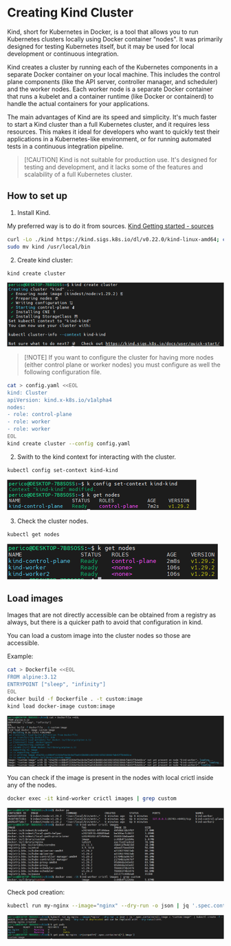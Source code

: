 # Creating Kind Cluster

Kind, short for Kubernetes in Docker, is a tool that allows you to run Kubernetes clusters locally using Docker container "nodes". It was primarily designed for testing Kubernetes itself, but it may be used for local development or continuous integration.

Kind creates a cluster by running each of the Kubernetes components in a separate Docker container on your local machine. This includes the control plane components (like the API server, controller manager, and scheduler) and the worker nodes. Each worker node is a separate Docker container that runs a kubelet and a container runtime (like Docker or containerd) to handle the actual containers for your applications.

The main advantages of Kind are its speed and simplicity. It's much faster to start a Kind cluster than a full Kubernetes cluster, and it requires less resources. This makes it ideal for developers who want to quickly test their applications in a Kubernetes-like environment, or for running automated tests in a continuous integration pipeline.

> \[!CAUTION\]
> Kind is not suitable for production use. It's designed for testing and development, and it lacks some of the features and scalability of a full Kubernetes cluster.

## How to set up

1. Install Kind.

My preferred way is to do it from sources. [Kind Getting started - sources](https://kind.sigs.k8s.io/docs/user/quick-start)

```bash
curl -Lo ./kind https://kind.sigs.k8s.io/dl/v0.22.0/kind-linux-amd64; chmod +x kind
sudo mv kind /usr/local/bin
```

2. Create kind cluster:

```bash
kind create cluster
```
![Cluster Created](../../docs/img/kind-cluster.png)

> \[!NOTE\]
> If you want to configure the cluster for having more nodes (either control plane or worker nodes) you must configure as well the following configuration file.

```bash
cat > config.yaml <<EOL
kind: Cluster
apiVersion: kind.x-k8s.io/v1alpha4
nodes:
- role: control-plane
- role: worker
- role: worker
EOL
kind create cluster --config config.yaml
```

2. Swith to the kind context for interacting with the cluster.

```bash
kubectl config set-context kind-kind
```

![kind context](../../docs/img/kind-context.png)

3. Check the cluster nodes.

```bash
kubectl get nodes
```

![Kind cluster](../../docs/img/kind-cluster-nodes.png)

## Load images

Images that are not directly accessible can be obtained from a registry as always, but there is a quicker path to avoid that configuration in kind.

You can load a custom image into the cluster nodes so those are accessible.

Example:

```bash
cat > Dockerfile <<EOL
FROM alpine:3.12
ENTRYPOINT ["sleep", "infinity"]
EOL
docker build -f Dockerfile . -t custom:image
kind load docker-image custom:image
```

![Kind Load Image](../../docs/img/kind-load-image.png)

You can check if the image is present in the nodes with local crictl inside any of the nodes.

```bash
docker exec -it kind-worker crictl images | grep custom
```

![Kind check load](../../docs/img/kind-check-load.png)

Check pod creation:

```bash
kubectl run my-nginx --image="nginx" --dry-run -o json | jq '.spec.containers[].image = "custom:image"' | kubectl create -f -
```

![Kind check deployment](../../docs/img/kind-check-deployment.png)